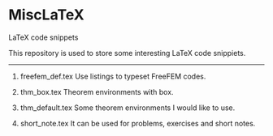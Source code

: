 # MiscLaTeX
 LaTeX code snippets

 This repository is used to store some interesting LaTeX code snippiets.

 ------------------------------------------------------------------------------
 1. freefem_def.tex
 Use listings to typeset FreeFEM codes.

 2. thm_box.tex
 Theorem environments with box.

 3. thm_default.tex
 Some theorem environments I would like to use.

 4. short_note.tex
 It can be used for problems, exercises and short notes.
